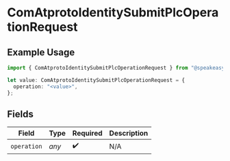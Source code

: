 # ComAtprotoIdentitySubmitPlcOperationRequest

## Example Usage

```typescript
import { ComAtprotoIdentitySubmitPlcOperationRequest } from "@speakeasy-sdks/bluesky/models/operations";

let value: ComAtprotoIdentitySubmitPlcOperationRequest = {
  operation: "<value>",
};
```

## Fields

| Field              | Type               | Required           | Description        |
| ------------------ | ------------------ | ------------------ | ------------------ |
| `operation`        | *any*              | :heavy_check_mark: | N/A                |